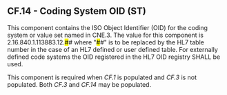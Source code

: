 ## CF.14 - Coding System OID (ST)

This component contains the ISO Object Identifier (OID) for the coding system or value set named in CNE.3. The value for this component is 2.16.840.1.113883.12.<mark>#</mark># where "<mark>#</mark>#" is to be replaced by the HL7 table number in the case of an HL7 defined or user defined table. For externally defined code systems the OID registered in the HL7 OID registry SHALL be used.

This component is required when _CF.1_ is populated and _CF.3_ is not populated. Both _CF.3_ and _CF.14_ may be populated.
